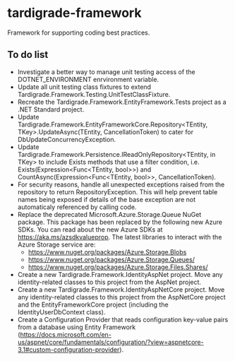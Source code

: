 # tardigrade-framework
Framework for supporting coding best practices.


## To do list

- Investigate a better way to manage unit testing access of the DOTNET_ENVIRONMENT enrvironment variable.
- Update all unit testing class fixtures to extend Tardigrade.Framework.Testing.UnitTestClassFixture.
- Recreate the Tardigrade.Framework.EntityFramework.Tests project as a .NET Standard project.
- Update Tardigrade.Framework.EntityFrameworkCore.Repository<TEntity, TKey>.UpdateAsync(TEntity, CancellationToken) to cater for DbUpdateConcurrencyException.
- Update Tardigrade.Framework.Persistence.IReadOnlyRepository<TEntity, in TKey> to include Exists methods that use a filter condition, i.e. Exists(Expression<Func<TEntity, bool>>) and CountAsync(Expression<Func<TEntity, bool>>, CancellationToken).
- For security reasons, handle all unexpected exceptions raised from the repository to return RepositoryException. This will help prevent table names being exposed if details of the base exception are not automaticaly referenced by calling code.
- Replace the deprecated Microsoft.Azure.Storage.Queue NuGet package. This package has been replaced by the following new Azure SDKs. You can read about the new Azure SDKs at https://aka.ms/azsdkvalueprop. The latest libraries to interact with the Azure Storage service are:
  - https://www.nuget.org/packages/Azure.Storage.Blobs
  - https://www.nuget.org/packages/Azure.Storage.Queues/
  - https://www.nuget.org/packages/Azure.Storage.Files.Shares/
- Create a new Tardigrade.Framework.IdentityAspNet project. Move any identity-related classes to this project from the AspNet project.
- Create a new Tardigrade.Framework.IdentityAspNetCore project. Move any identity-related classes to this project from the AspNetCore project and the EntityFrameworkCore project (including the IdentityUserDbContext class).
- Create a Configuration Provider that reads configuration key-value pairs from a database using Entity Framework (https://docs.microsoft.com/en-us/aspnet/core/fundamentals/configuration/?view=aspnetcore-3.1#custom-configuration-provider).
